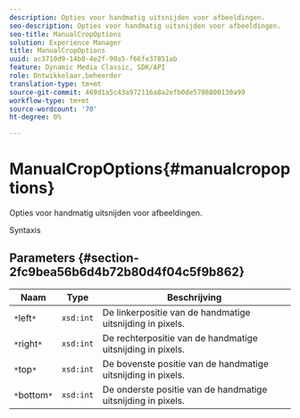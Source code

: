 ```yaml
---
description: Opties voor handmatig uitsnijden voor afbeeldingen.
seo-description: Opties voor handmatig uitsnijden voor afbeeldingen.
seo-title: ManualCropOptions
solution: Experience Manager
title: ManualCropOptions
uuid: ac3710d9-14b0-4e2f-90a5-f66fe37851ab
feature: Dynamic Media Classic, SDK/API
role: Ontwikkelaar,beheerder
translation-type: tm+mt
source-git-commit: 469d1a5c43a972116a8a2efb0de5708800130a99
workflow-type: tm+mt
source-wordcount: '70'
ht-degree: 0%

---
```



# ManualCropOptions{#manualcropoptions}

Opties voor handmatig uitsnijden voor afbeeldingen.

Syntaxis

## Parameters {#section-2fc9bea56b6d4b72b80d4f04c5f9b862}

| Naam | Type | Beschrijving |
|---|---|---|
| `*`left`*` | `xsd:int` | De linkerpositie van de handmatige uitsnijding in pixels. |
| `*`right`*` | `xsd:int` | De rechterpositie van de handmatige uitsnijding in pixels. |
| `*`top`*` | `xsd:int` | De bovenste positie van de handmatige uitsnijding in pixels. |
| `*`bottom`*` | `xsd:int` | De onderste positie van de handmatige uitsnijding in pixels. |


